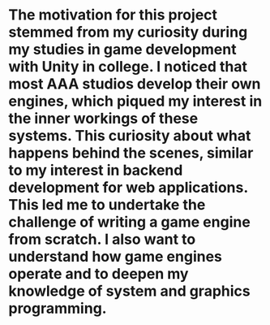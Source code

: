 # The motivation for this project stemmed from my curiosity during my studies in game development with Unity in college. I noticed that most AAA studios develop their own engines, which piqued my interest in the inner workings of these systems. This curiosity about what happens behind the scenes, similar to my interest in backend development for web applications. This led me to undertake the challenge of writing a game engine from scratch. I also want to understand how game engines operate and to deepen my knowledge of system and graphics programming.
